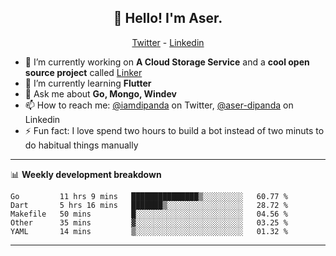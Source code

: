 <h2 align="center">👋 Hello! I'm Aser.</h2>
<p align="center">
  <a href="https://twitter.com/iamdipanda">Twitter</a> - 
  <a href="https://www.linkedin.com/in/aser-dipanda/">Linkedin</a>
</p>


- 🔭 I’m currently working on **A Cloud Storage Service** and a **cool open source project** called [Linker](https://github.com/DipandaAser/linker)
- 🌱 I’m currently learning **Flutter**
- 💬 Ask me about **Go, Mongo, Windev**
- 📫 How to reach me: [@iamdipanda](https://twitter.com/iamdipanda) on Twitter, [@aser-dipanda](https://www.linkedin.com/in/aser-dipanda/) on Linkedin
- ⚡ Fun fact: I love spend two hours to build a bot instead of two minuts to do habitual things manually

-------

📊 **Weekly development breakdown**

<!--START_SECTION:waka-->
```text
Go         11 hrs 9 mins   ███████████████▒░░░░░░░░░   60.77 % 
Dart       5 hrs 16 mins   ███████▒░░░░░░░░░░░░░░░░░   28.72 % 
Makefile   50 mins         █░░░░░░░░░░░░░░░░░░░░░░░░   04.56 % 
Other      35 mins         ▓░░░░░░░░░░░░░░░░░░░░░░░░   03.25 % 
YAML       14 mins         ▒░░░░░░░░░░░░░░░░░░░░░░░░   01.32 % 
```
<!--END_SECTION:waka-->

-------
